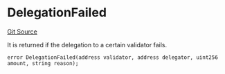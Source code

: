 # DelegationFailed
[Git Source](https://github.com-VargaElod23/Lara-staking/liquid-staking/blob/93907a3b8fb9a6839cf7eb3e681388f7e558b230/contracts/libs/SharedErrors.sol)

It is returned if the delegation to a certain validator fails.


```solidity
error DelegationFailed(address validator, address delegator, uint256 amount, string reason);
```

